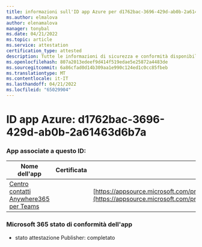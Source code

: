 ```yaml
---
title: informazioni sull'ID app Azure per d1762bac-3696-429d-ab0b-2a61463d6b7a
ms.author: elmalova
author: elenamalova
manager: tonybal
ms.date: 04/21/2022
ms.topic: article
ms.service: attestation
certification_type: attested
description: Tutte le informazioni di sicurezza e conformità disponibili per d1762bac-3696-429d-ab0b-2a61463d6b7a.
ms.openlocfilehash: 807a2013edeef9d414f519edae5e25872a4483de
ms.sourcegitcommit: 6a86cfad0d14b309aa1e990c124ed1c0cc85fbeb
ms.translationtype: MT
ms.contentlocale: it-IT
ms.lasthandoff: 04/21/2022
ms.locfileid: "65029904"
---
```

# <a name="azure-app-id-d1762bac-3696-429d-ab0b-2a61463d6b7a"></a>ID app Azure: d1762bac-3696-429d-ab0b-2a61463d6b7a


### <a name="apps-associated-with-this-id"></a>App associate a questo ID:
| **Nome dell'app** | **Certificata** | **Visualizzazione in AppSource** |
|--------------|---------------|-----------------------|
| [Centro contatti Anywhere365 per Teams](../forward/workstreampeople.anywhere365contactcenterforteams.md) |  | [https://appsource.microsoft.com/product/office/workstreampeople.anywhere365contactcenterforteams](https://appsource.microsoft.com/product/office/workstreampeople.anywhere365contactcenterforteams) |

### <a name="microsoft-365-app-compliance-status"></a>Microsoft 365 stato di conformità dell'app
- stato attestazione Publisher: completato
